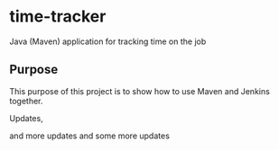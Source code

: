 # time-tracker
Java (Maven) application for tracking time on the job

## Purpose

This purpose of this project is to show how to use Maven and Jenkins together.

Updates, 

and more updates 
and some more updates
